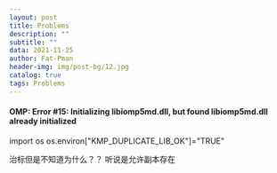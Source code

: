 ```yaml
---
layout: post
title: Problems
description: ""
subtitle: ""
data: 2021-11-25
author: Fat-Pman 
header-img: img/post-bg/12.jpg
catalog: true
tags: Problems
---
```


#### OMP: Error #15: Initializing libiomp5md.dll, but found libiomp5md.dll already initialized

import os
os.environ["KMP_DUPLICATE_LIB_OK"]="TRUE"

治标但是不知道为什么？？
听说是允许副本存在
